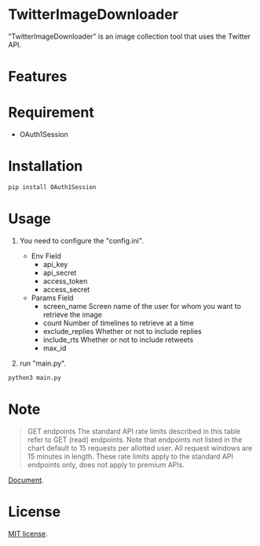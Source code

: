 # TwitterImageDownloader

"TwitterImageDownloader" is an image collection tool that uses the Twitter API.

# Features


# Requirement

* OAuth1Session

# Installation
 
```bash
pip install OAuth1Session
```

# Usage

1. You need to configure the "config.ini".
    - Env Field
        - api_key
        - api_secret
        - access_token
        - access_secret
    - Params Field
        - screen_name
            Screen name of the user for whom you want to retrieve the image
        - count
            Number of timelines to retrieve at a time
        - exclude_replies
            Whether or not to include replies
        - include_rts
            Whether or not to include retweets
        - max_id

2. run "main.py".
```bash
python3 main.py
```

# Note

> GET endpoints
The standard API rate limits described in this table refer to GET (read) endpoints. Note that endpoints not listed in the chart default to 15 requests per allotted user. All request windows are 15 minutes in length.  These rate limits apply to the standard API endpoints only, does not apply to premium APIs.

[Document](https://developer.twitter.com/en/docs/twitter-api/v1/rate-limits).

# License

[MIT license](https://en.wikipedia.org/wiki/MIT_License).
